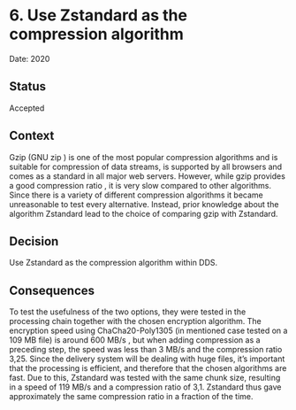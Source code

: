 # 6. Use Zstandard as the compression algorithm

Date: 2020

## Status

Accepted

## Context

Gzip (GNU zip ) is one of the most popular compression algorithms and is suitable for compression of data streams, is supported by all browsers and comes as a standard in all major web servers. However, while gzip provides a good compression ratio , it is very slow compared to other algorithms. Since there is a variety of different compression algorithms it became unreasonable to test every alternative. Instead, prior knowledge about the algorithm Zstandard lead to the choice of comparing gzip with Zstandard. 

## Decision

Use Zstandard as the compression algorithm within DDS.

## Consequences

To test the usefulness of the two options, they were tested in the processing chain together with the chosen encryption algorithm. The encryption speed using ChaCha20-Poly1305 (in mentioned case tested on a 109 MB file) is around 600 MB/s , but when adding compression as a preceding step, the speed was less than 3 MB/s and the compression ratio 3,25. Since the delivery system will be dealing with huge files, it’s important that the processing is efficient, and therefore that the chosen algorithms are fast. Due to this, Zstandard was tested with the same chunk size, resulting in a speed of 119 MB/s and a compression ratio of 3,1. Zstandard thus gave approximately the same compression ratio in a fraction of the time.
